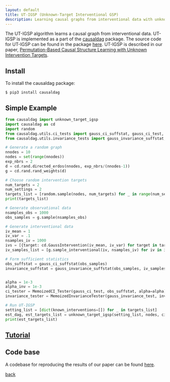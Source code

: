 ```yaml
---
layout: default
title: UT-IGSP (Unknown-Target Interventional GSP)
description: Learning causal graphs from interventional data with unknown (or partially known) intervention targets.
---
```


The UT-IGSP algorithm learns a causal graph from interventional data. UT-IGSP is implemented as a part of the [causaldag](https://github.com/uhlerlab/causaldag) package. The source code
for UT-IGSP can be found in the package [here](https://github.com/uhlerlab/causaldag/blob/master/causaldag/structure_learning/dag/gsp.py). UT-IGSP is described in our paper, [Permutation-Based Causal Structure Learning
with Unknown Intervention Targets](https://arxiv.org/pdf/1910.09007.pdf).


## Install
To install the causaldag package:
```
$ pip3 install causaldag
```

## Simple Example
```python
from causaldag import unknown_target_igsp
import causaldag as cd
import random
from causaldag.utils.ci_tests import gauss_ci_suffstat, gauss_ci_test, MemoizedCI_Tester
from causaldag.utils.invariance_tests import gauss_invariance_suffstat, gauss_invariance_test, MemoizedInvarianceTester

# Generate a random graph
nnodes = 10
nodes = set(range(nnodes))
exp_nbrs = 2
d = cd.rand.directed_erdos(nnodes, exp_nbrs/(nnodes-1))
g = cd.rand.rand_weights(d)

# Choose random intervention targets
num_targets = 2
num_settings = 2
targets_list = [random.sample(nodes, num_targets) for _ in range(num_settings)]
print(targets_list)

# Generate observational data
nsamples_obs = 1000
obs_samples = g.sample(nsamples_obs)

# Generate interventional data
iv_mean = 1
iv_var = .1
nsamples_iv = 1000
ivs = [{target: cd.GaussIntervention(iv_mean, iv_var) for target in targets} for targets in targets_list]
iv_samples_list = [g.sample_interventional(iv, nsamples_iv) for iv in ivs]

# Form sufficient statistics
obs_suffstat = gauss_ci_suffstat(obs_samples)
invariance_suffstat = gauss_invariance_suffstat(obs_samples, iv_samples_list)


alpha = 1e-3
alpha_inv = 1e-3
ci_tester = MemoizedCI_Tester(gauss_ci_test, obs_suffstat, alpha=alpha)
invariance_tester = MemoizedInvarianceTester(gauss_invariance_test, invariance_suffstat, alpha=alpha_inv)

# Run UT-IGSP
setting_list = [dict(known_interventions=[]) for _ in targets_list]
est_dag, est_targets_list = unknown_target_igsp(setting_list, nodes, ci_tester, invariance_tester)
print(est_targets_list)
```

## [Tutorial](./utigsp_tutorial.html)

## Code base
A codebase for reproducing the results of our paper can be found [here](https://github.com/csquires/utigsp).


[back](./)
